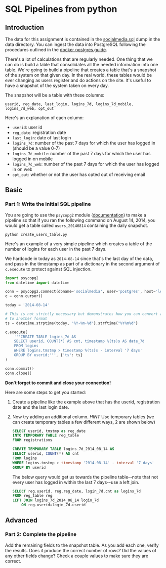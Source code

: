 # SQL Pipelines from python

## Introduction
The data for this assignment is contained in the <a href="./data/socialmedia.sql">socialmedia.sql</a> dump in the data directory. You can ingest the data into PostgreSQL following the procedures outlined in the [docker postgres guide](https://github.com/GalvanizeDataScience/docker/blob/master/guides/docker_postgres.md).

There's a lot of calculations that are regularly needed. One thing that we can do is build a table that consolidates all the needed information into one table. We're going to build a pipeline that creates a table that's a snapshot of the system on that given day. In the real world, these tables would be ever changing as users register and do actions on the site. It's useful to have a snapshot of the system taken on every day.

The snapshot will be a table with these columns:

```
userid, reg_date, last_login, logins_7d, logins_7d_mobile, logins_7d_web, opt_out
```

Here's an explanation of each column:

* `userid`: user id
* `reg_date`: registration date
* `last_login`: date of last login
* `logins_7d`: number of the past 7 days for which the user has logged in (should be a value 0-7)
* `logins_7d_mobile`: number of the past 7 days for which the user has logged in on mobile
* `logins_7d_web`: number of the past 7 days for which the user has logged in on web
* `opt_out`: whether or not the user has opted out of receiving email


## Basic

### Part 1: Write the initial SQL pipeline

You are going to use the `psycopg2` module ([documentation](http://initd.org/psycopg/docs/)) to make a pipeline so that if you ran the following command on August 14, 2014, you would get a table called `users_20140814` containing the daily snapshot.

```shell
python create_users_table.py
```

Here's an example of a very simple pipeline which creates a table of the number of logins for each user in the past 7 days.

We hardcode in today as `2014-08-14` since that's the last day of the data, and pass in the timestamp as part of a dictionary in the second argument of `c.execute` to protect against SQL injection.

```python
import psycopg2
from datetime import datetime

conn = psycopg2.connect(dbname='socialmedia', user='postgres', host='localhost')
c = conn.cursor()

today = '2014-08-14'

# This is not strictly necessary but demonstrates how you can convert a date
# to another format
ts = datetime.strptime(today, '%Y-%m-%d').strftime("%Y%m%d")

c.execute(
    '''CREATE TABLE logins_7d AS
    SELECT userid, COUNT(*) AS cnt, timestamp %(ts)s AS date_7d
    FROM logins
    WHERE logins.tmstmp > timestamp %(ts)s - interval '7 days'
    GROUP BY userid;''', {'ts': ts}
)

conn.commit()
conn.close()
```

**Don't forget to commit and close your connection!**

Here are some steps to get you started:

1. Create a pipeline like the example above that has the userid, registration date and the last login date.

2. Now try adding an additional column.
	*HINT* Use temporary tables (we can create temporary tables a few different ways, 2 are shown below)

	```sql
	SELECT userid, tmstmp as reg_date
	INTO TEMPORARY TABLE reg_table
	FROM registrations

	CREATE TEMPORARY TABLE logins_7d_2014_08_14 AS
    SELECT userid, COUNT(*) AS cnt
    FROM logins
    WHERE logins.tmstmp > timestamp '2014-08-14' - interval '7 days'
    GROUP BY userid
	```

	The below query would get us towards the pipeline table--note that not every user has logged in within the last 7 days--use a left join.

	```sql
	SELECT reg.userid, reg.reg_date, login_7d.cnt as logins_7d
	FROM reg_table reg
	LEFT JOIN logins_7d_2014_08_14 login_7d
		ON reg.userid=login_7d.userid
	```
## Advanced

### Part 2: Complete the pipeline

Add the remaining fields to the snapshot table. As you add each one, verify the results. Does it produce the correct number of rows? Did the values of any other fields change? Check a couple values to make sure they are correct.

